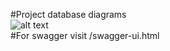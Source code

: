 #Project database diagrams<br />
![alt text](https://raw.githubusercontent.com/alta1212/projectGl/main/img/diagrams.png)<br />
#For swagger visit /swagger-ui.html
